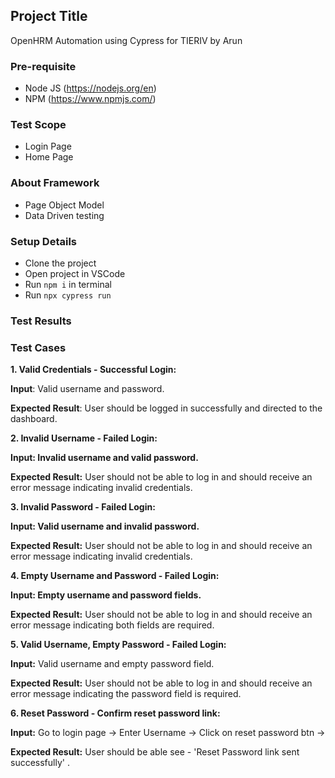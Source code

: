 
## Project Title
OpenHRM Automation using Cypress for TIERIV by Arun
### Pre-requisite
- Node JS  (https://nodejs.org/en)
- NPM (https://www.npmjs.com/)

### Test Scope
- Login Page
- Home Page

### About Framework
- Page Object Model
- Data Driven testing

### Setup Details
- Clone the project 
- Open project in VSCode 
- Run `npm i` in terminal
- Run `npx cypress run`

### Test Results

### Test Cases

**1. Valid Credentials - Successful Login:**

**Input**: Valid username and password.

**Expected Result**: User should be logged in successfully and directed to the dashboard.

**2. Invalid Username - Failed Login:**

**Input: Invalid username and valid password.**

**Expected Result:** User should not be able to log in and should receive an error message indicating invalid credentials.

**3. Invalid Password - Failed Login:**

**Input: Valid username and invalid password.**

**Expected Result:** User should not be able to log in and should receive an error message indicating invalid credentials.

**4. Empty Username and Password - Failed Login:**

**Input: Empty username and password fields.**

**Expected Result:** User should not be able to log in and should receive an error message indicating both fields are required.

**5. Valid Username, Empty Password - Failed Login:**

**Input:** Valid username and empty password field.

**Expected Result:** User should not be able to log in and should receive an error message indicating the password field is required.

**6. Reset Password - Confirm reset password link:**

**Input:** Go to login page -> Enter Username -> Click on reset password btn -> 

**Expected Result:** User should be able see - 'Reset Password link sent successfully' .
